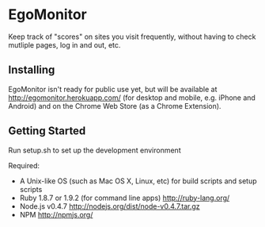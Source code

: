 EgoMonitor
==========

Keep track of "scores" on sites you visit frequently, without having to check mutliple pages, log in and out, etc.

Installing
----------

EgoMonitor isn't ready for public use yet, but will be available at http://egomonitor.herokuapp.com/ (for desktop and mobile, e.g. iPhone and Android) and on the Chrome Web Store (as a Chrome Extension).

Getting Started
---------------

Run setup.sh to set up the development environment

Required:

  * A Unix-like OS (such as Mac OS X, Linux, etc) for build scripts and setup scripts
  * Ruby 1.8.7 or 1.9.2 (for command line apps) <http://ruby-lang.org/>
  * Node.js v0.4.7 <http://nodejs.org/dist/node-v0.4.7.tar.gz>
  * NPM <http://npmjs.org/>
